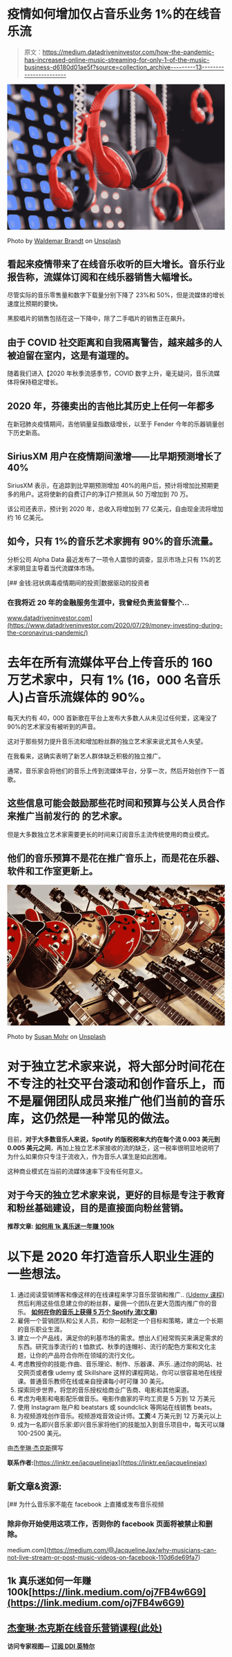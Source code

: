 # 疫情如何增加仅占音乐业务 1%的在线音乐流

> 原文：<https://medium.datadriveninvestor.com/how-the-pandemic-has-increased-online-music-streaming-for-only-1-of-the-music-business-d6180d01ae5f?source=collection_archive---------13----------------------->

![](img/7eef776cb43a09f75b735a7834d76188.png)

Photo by [Waldemar Brandt](https://unsplash.com/@waldemarbrandt67w?utm_source=medium&utm_medium=referral) on [Unsplash](https://unsplash.com?utm_source=medium&utm_medium=referral)

## 看起来疫情带来了在线音乐收听的巨大增长。音乐行业报告称，流媒体订阅和在线乐器销售大幅增长。

尽管实际的音乐零售量和数字下载量分别下降了 23%和 50%，但是流媒体的增长速度比预期的要快。

黑胶唱片的销售包括在这一下降中，除了二手唱片的销售正在飙升。

## 由于 COVID 社交距离和自我隔离警告，越来越多的人被迫留在室内，这是有道理的。

随着我们进入【2020 年秋季流感季节，COVID 数字上升，毫无疑问，音乐流媒体将保持稳定增长。

## 2020 年，芬德卖出的吉他比其历史上任何一年都多

在新冠肺炎疫情期间，吉他销量呈指数级增长，以至于 Fender 今年的乐器销量创下历史新高。

## **SiriusXM 用户在疫情期间激增——比早期预测增长了 40%**

SiriusXM 表示，在追踪到比早期预测增加 40%的用户后，预计将增加比预期更多的用户。这将使新的自费订户的净订户预测从 50 万增加到 70 万。

该公司还表示，预计到 2020 年，总收入将增加到 77 亿美元，自由现金流将增加约 16 亿美元。

## **如今，只有 1%的音乐艺术家拥有 90%的音乐流量。**

分析公司 Alpha Data 最近发布了一项令人震惊的调查，显示市场上只有 1%的艺术家明显主导着当代流媒体市场。

[](https://www.datadriveninvestor.com/2020/07/29/money-investing-during-the-coronavirus-pandemic/) [## 金钱:冠状病毒疫情期间的投资|数据驱动的投资者

### 在我将近 20 年的金融服务生涯中，我曾经负责监督整个…

www.datadriveninvestor.com](https://www.datadriveninvestor.com/2020/07/29/money-investing-during-the-coronavirus-pandemic/) 

# 去年在所有流媒体平台上传音乐的 160 万艺术家中，只有 1% (16，000 名音乐人)占音乐流媒体的 90%。

每天大约有 40，000 首新歌在平台上发布大多数人从未见过任何爱，这淹没了 90%的艺术家没有被听到的声音。

这对于那些努力提升音乐流和增加粉丝群的独立艺术家来说尤其令人失望。

在我看来，这确实表明了新艺人群体缺乏积极的独立推广。

通常，音乐家会将他们的音乐上传到流媒体平台，分享一次，然后开始创作下一首歌。

## 这些信息可能会鼓励那些花时间和预算与公关人员合作来推广当前发行的 **的艺术家。**

但是大多数独立艺术家需要更长的时间来订阅音乐主流传统使用的商业模式。

## 他们的音乐预算不是花在推广音乐上，而是花在乐器、软件和工作室更新上。

![](img/fb822b0fa1ebbbd65fc73efced90c432.png)

Photo by [Susan Mohr](https://unsplash.com/@theinnervizion?utm_source=medium&utm_medium=referral) on [Unsplash](https://unsplash.com?utm_source=medium&utm_medium=referral)

# 对于独立艺术家来说，将大部分时间花在不专注的社交平台滚动和创作音乐上，而不是雇佣团队成员来推广他们当前的音乐库，这仍然是一种常见的做法。

目前，**对于大多数音乐人来说，Spotify 的版税税率大约在每个流 0.003 美元到 0.005 美元之间**，再加上独立艺术家接收的流的缺乏，这一税率很明显地说明了为什么如果你只专注于流收入，作为音乐人谋生是如此困难。

这种商业模式在当前的流媒体速率下没有任何意义。

## 对于今天的独立艺术家来说，更好的目标是专注于教育和粉丝基础建设，目的是直接面向粉丝营销。

**推荐文章:** [**如何用 1k 真乐迷一年赚 100k**](https://link.medium.com/oj7FB4w6G9)

# 以下是 2020 年打造音乐人职业生涯的一些想法。

1.  通过阅读营销博客和像这样的在线课程来学习音乐营销和推广.. [(Udemy 课程)](https://www.udemy.com/course/instagram-marketing-course-for-musicians/learn/lecture/22172250?referralCode=AAB363F0747ED99B202B#overview)
    然后利用这些信息建立你的粉丝群，雇佣一个团队在更大范围内推广你的音乐。
    [**如何在你的音乐上获得 5 万个 Spotify 流(文章)**](https://medium.com/@JacquelineJax/how-to-get-more-streams-on-your-music-24b1a13d8088)
2.  雇佣一个营销团队和公关人员，和你一起制定一个目标和策略，建立一个长期的音乐职业生涯。
3.  建立一个产品线，满足你的利基市场的需求。想出人们经常购买来满足需求的东西。研究当季流行的 t 恤款式、秋季的连帽衫、流行的配色方案和文化主题，让你的产品符合你所在领域的流行文化。
4.  考虑教授你的技能:作曲、音乐理论、制作、乐器课、声乐..通过你的网站、社交网页或者像 udemy 或 Skillshare 这样的课程网站，你可以很容易地在线授课。普通音乐教师在线或亲自授课每小时可赚 30 美元。
5.  探索同步世界，将您的音乐授权给商业广告商、电影和其他渠道。
6.  考虑为电影和电影配乐做音乐。电影作曲家的平均工资是 5 万到 12 万美元
7.  使用 Instagram 账户和 beatstars 或 soundclick 等网站在线销售 beats。
8.  为视频游戏创作音乐。视频游戏音效设计师。**工资**:4 万美元到 12 万美元以上
9.  成为一名即兴音乐家:即兴音乐家将他们的技能加入到音乐项目中，每天可以赚 100-2500 美元。

由[杰奎琳·杰克斯](https://medium.com/u/33b440b8caf5?source=post_page-----d6180d01ae5f--------------------------------)撰写

**联系作者:**[https://linktr.ee/jacquelinejax](https://linktr.ee/jacquelinejax)

## **新文章&资源:**

[](https://medium.com/@JacquelineJax/why-musicians-can-not-live-stream-or-post-music-videos-on-facebook-110d6de69fa7) [## 为什么音乐家不能在 facebook 上直播或发布音乐视频

### 除非你开始使用这项工作，否则你的 facebook 页面将被禁止和删除。

medium.com](https://medium.com/@JacquelineJax/why-musicians-can-not-live-stream-or-post-music-videos-on-facebook-110d6de69fa7) 

## 1k 真乐迷如何一年赚 100k[https://link.medium.com/oj7FB4w6G9](https://link.medium.com/oj7FB4w6G9)

## [杰奎琳·杰克斯在线音乐营销课程(此处)](https://www.udemy.com/course/instagram-marketing-course-for-musicians/learn/lecture/22172250?referralCode=AAB363F0747ED99B202B#overview)

**访问专家视图—** [**订阅 DDI 英特尔**](https://datadriveninvestor.com/ddi-intel)